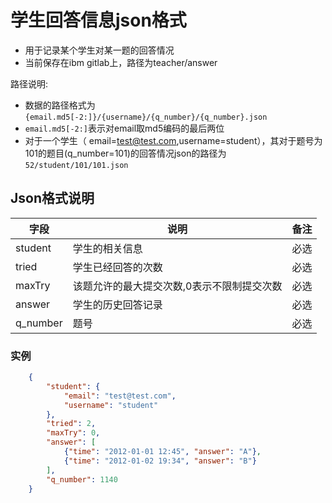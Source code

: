 # 学生回答信息json格式
- 用于记录某个学生对某一题的回答情况
- 当前保存在ibm gitlab上，路径为teacher/answer

路径说明:
- 数据的路径格式为`{email.md5[-2:]}/{username}/{q_number}/{q_number}.json`
- `email.md5[-2:]`表示对email取md5编码的最后两位
- 对于一个学生（ email=test@test.com,username=student），其对于题号为101的题目(q_number=101)的回答情况json的路径为`52/student/101/101.json`

## Json格式说明

|字段|说明|备注|
|---|---|---|
|student|学生的相关信息|必选|
|tried|学生已经回答的次数|必选|
|maxTry|该题允许的最大提交次数,0表示不限制提交次数|必选|
|answer|学生的历史回答记录|必选|
|q_number|题号|必选|

### 实例

```json
    {
        "student": {
            "email": "test@test.com",
            "username": "student"
        },
        "tried": 2,
        "maxTry": 0,
        "answer": [
            {"time": "2012-01-01 12:45", "answer": "A"},
            {"time": "2012-01-02 19:34", "answer": "B"}
        ],
        "q_number": 1140
    }
```
